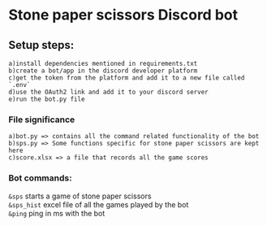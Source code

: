 # Stone paper scissors Discord bot

## Setup steps:
    a)install dependencies mentioned in requirements.txt
    b)create a bot/app in the discord developer platform
    c)get the token from the platform and add it to a new file called `.env`
    d)use the OAuth2 link and add it to your discord server
    e)run the bot.py file

### File significance
    a)bot.py => contains all the command related functionality of the bot
    b)sps.py => Some functions specific for stone paper scissors are kept here
    c)score.xlsx => a file that records all the game scores 

### Bot commands:

`&sps` starts a game of stone paper scissors<br>
`&sps_hist` excel file of all the games played by the bot<br>
`&ping` ping in ms with the bot